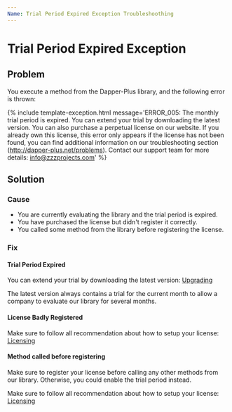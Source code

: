 ```yaml
---
Name: Trial Period Expired Exception Troubleshoothing
---
```


# Trial Period Expired Exception

## Problem

You execute a method from the Dapper-Plus library, and the following error is thrown:

{% include template-exception.html message='ERROR_005: The monthly trial period is expired. You can extend your trial by downloading the latest version. You can also purchase a perpetual license on our website. If you already own this license, this error only appears if the license has not been found, you can find additional information on our troubleshooting section (http://dapper-plus.net/problems). Contact our support team for more details: info@zzzprojects.com' %}

## Solution

### Cause

- You are currently evaluating the library and the trial period is expired.
- You have purchased the license but didn't register it correctly.
- You called some method from the library before registering the license.

### Fix

#### Trial Period Expired

You can extend your trial by downloading the latest version: [Upgrading](http://dapper-plus.net/upgrading)

The latest version always contains a trial for the current month to allow a company to evaluate our library for several months.

#### License Badly Registered

Make sure to follow all recommendation about how to setup your license: [Licensing](http://dapper-plus.net/licensing)

#### Method called before registering

Make sure to register your license before calling any other methods from our library. Otherwise, you could enable the trial period instead.

Make sure to follow all recommendation about how to setup your license: [Licensing](http://dapper-plus.net/licensing)

